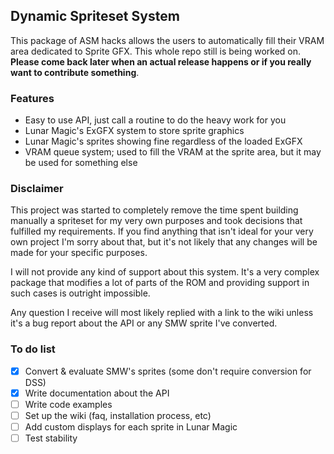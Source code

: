 ## Dynamic Spriteset System
This package of ASM hacks allows the users to automatically fill their VRAM area dedicated to Sprite GFX.
This whole repo still is being worked on. **Please come back later when an actual release happens or if you really want to contribute something**.

### Features
* Easy to use API, just call a routine to do the heavy work for you
* Lunar Magic's ExGFX system to store sprite graphics
* Lunar Magic's sprites showing fine regardless of the loaded ExGFX
* VRAM queue system; used to fill the VRAM at the sprite area, but it may be used for something else

### Disclaimer
This project was started to completely remove the time spent building manually a spriteset for my very own purposes and took decisions that fulfilled my requirements. If you find anything that isn't ideal for your very own project I'm sorry about that, but it's not likely that any changes will be made for your specific purposes.

I will not provide any kind of support about this system. It's a very complex package that modifies a lot of parts of the ROM and providing support in such cases is outright impossible.

Any question I receive will most likely replied with a link to the wiki unless it's a bug report about the API or any SMW sprite I've converted.

### To do list
- [x] Convert & evaluate SMW's sprites (some don't require conversion for DSS)
- [x] Write documentation about the API
- [ ] Write code examples
- [ ] Set up the wiki (faq, installation process, etc)
- [ ] Add custom displays for each sprite in Lunar Magic
- [ ] Test stability

